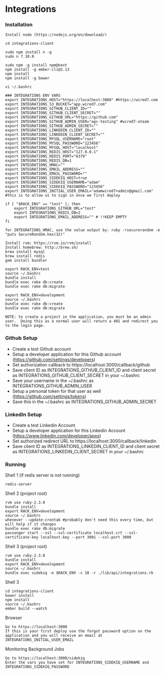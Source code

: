 # Integrations

### Installation
    
    Install node (https://nodejs.org/en/download/)

    cd integrations-client

    sudo npm install n -g
    sudo n 7.10.0

    sudo npm -g install npm@next
    npm install -g ember-cli@2.13
    npm install
    npm install -g bower

    vi ~/.bashrc
    
    ### INTEGRATIONS ENV VARS
    export INTEGRATIONS_HOST="https://localhost:3000" #https://wired7.com
    export INTEGRATIONS_S3_BUCKET="app.wired7.com"
    export INTEGRATIONS_GITHUB_CLIENT_ID=""
    export INTEGRATIONS_GITHUB_CLIENT_SECRET=""
    export INTEGRATIONS_GITHUB_URL="https://github.com"
    export INTEGRATIONS_GITHUB_ADMIN_USER="agc-testing" #wired7-ateam
    export INTEGRATIONS_GITHUB_ADMIN_SECRET=""
    export INTEGRATIONS_LINKEDIN_CLIENT_ID=""
    export INTEGRATIONS_LINKEDIN_CLIENT_SECRET=""
    export INTEGRATIONS_MYSQL_USERNAME="root"
    export INTEGRATIONS_MYSQL_PASSWORD="123456"
    export INTEGRATIONS_MYSQL_HOST="localhost"
    export INTEGRATIONS_REDIS_HOST="127.0.0.1"
    export INTEGRATIONS_REDIS_PORT="6379"
    export INTEGRATIONS_REDIS_DB=1
    export INTEGRATIONS_HMAC=""
    export INTEGRATIONS_EMAIL_ADDRESS=""
    export INTEGRATIONS_EMAIL_PASSWORD=""
    export INTEGRATIONS_SIDEKIQ_HOST=true
    export INTEGRATIONS_SIDEKIQ_USERNAME="adam"
    export INTEGRATIONS_SIDEKIQ_PASSWORD="123456"
    export INTEGRATIONS_INITIAL_USER_EMAIL="adamwired7+admin@gmail.com" #this is to allow us to sign in once we first deploy

    if [ "$RACK_ENV" == "test" ]; then
        export INTEGRATIONS_GITHUB_URL="test"
        export INTEGRATIONS_REDIS_DB=2
        export INTEGRATIONS_EMAIL_ADDRESS="" # !!KEEP EMPTY
    fi 

    for INTEGRATIONS_HMAC, use the value output by: ruby -rsecurerandom -e "puts SecureRandom.hex(32)" 

    Install rvm: https://rvm.io/rvm/install
    Install homebrew: http://brew.sh/
    brew install mysql
    brew install redis
    gem install bundler

    export RACK_ENV=test
    source ~/.bashrc
    bundle install
    bundle exec rake db:create
    bundle exec rake db:migrate

    export RACK_ENV=development
    source ~/.bashrc
    bundle exec rake db:create
    bundle exec rake db:migrate

    NOTE: to create a project in the application, you must be an admin user.  Doing this as a normal user will return a 401 and redirect you to the login page.

### Github Setup

- Create a test Github account
- Setup a developer application for this Github account (https://github.com/settings/developers)
- Set authorization callback to https://localhost:3000/callback/github
- Save client ID as INTEGRATIONS_GITHUB_CLIENT_ID and client secret as INTEGRATIONS_GITHUB_CLIENT_SECRET in your ~/.bashrc
- Save your username in the ~/.bashrc as INTEGRATIONS_GITHUB_ADMIN_USER
- Setup a personal token for that user as well (https://github.com/settings/tokens)
- Save this in the ~/.bashrc as INTEGRATIONS_GITHUB_ADMIN_SECRET

### LinkedIn Setup

- Create a test Linkedin Account
- Setup a developer application for this Linkedin Account (https://www.linkedin.com/developer/apps)
- Set authorized redirect URL to https://localhost:3000/callback/linkedin
- Save client ID as INTEGRATIONS_LINKEDIN_CLIENT_ID and client secret as INTEGRATIONS_LINKEDIN_CLIENT_SECRET in your ~/.bashrc

### Running

Shell 1 (if redis server is not running)

    redis-server

Shell 2 (project root)
    
    rvm use ruby-2.3.0
    bundle install
    export RACK_ENV=development
    source ~/.bashrc
    whenever --update-crontab #probably don't need this every time, but will help if it changes
    bundle exec rake db:migrate
    passenger start --ssl --ssl-certificate localhost.crt --ssl-certificate-key localhost.key --port 3001 --ssl-port 3000 

Shell 3 (project root)

    rvm use ruby-2.3.0
    bundle install
    export RACK_ENV=development
    source ~/.bashrc
    bundle exec sidekiq -e $RACK_ENV -c 10 -r ./lib/api/integrations.rb 

Shell 3

    cd integrations-client
    bower install
    npm install
    source ~/.bashrc
    ember build --watch

Browser
    
    Go to https://localhost:3000
    If this is your first deploy use the forgot password option on the application and you will receive an email at INTEGRATIONS_INITIAL_USER_EMAIL 

Monitoring Background Jobs

    Go to https://localhost:3000/sidekiq
    Enter the vars you have set for INTEGRATIONS_SIDEKIQ_USERNAME and INTEGRATIONS_SIDEKIQ_PASSWORD
